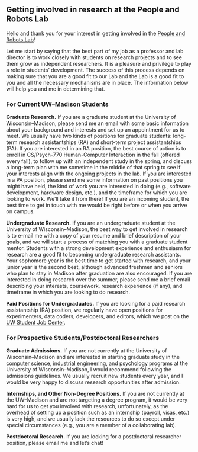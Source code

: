 ## Getting involved in research at the People and Robots Lab

Hello and thank you for your interest in getting involved in the [People and Robots Lab](http://peopleandrobots.wisc.edu)!

Let me start by saying that the best part of my job as a professor and lab director is to work closely with students on research projects and to see them grow as independent researchers. It is a pleasure and privilege to play a role in students’ development. The success of this process depends on making sure that you are a good fit to our Lab and the Lab is a good fit to you and all the necessary mechanisms are in place. The information below will help you and me in determining that.

### For Current UW–Madison Students

**Graduate Research.** If you are a graduate student at the University of Wisconsin–Madison, please send me an email with some basic information about your background and interests and set up an appointment for us to meet. We usually have two kinds of positions for graduate students: long-term research assistantships (RA) and short-term project assistantships (PA). If you are interested in an RA position, the best course of action is to enroll in CS/Psych-770 Human-Computer Interaction in the fall (offered every fall), to follow up with an independent study in the spring, and discuss a long-term plan with me sometime in the middle of that spring to see if your interests align with the ongoing projects in the lab. If you are interested in a PA position, please send me some information on past positions you might have held, the kind of work you are interested in doing (e.g., software development, hardware design, etc.), and the timeframe for which you are looking to work. We’ll take it from there! If you are an incoming student, the best time to get in touch with me would be right before or when you arrive on campus.

**Undergraduate Research.** If you are an undergraduate student at the University of Wisconsin–Madison, the best way to get involved in research is to e-mail me with a copy of your resume and brief description of your goals, and we will start a process of matching you with a graduate student mentor. Students with a strong development experience and enthusiasm for research are a good fit to becoming undergraduate research assistants. Your sophomore year is the best time to get started with research, and your junior year is the second best, although advanced freshmen and seniors who plan to stay in Madison after graduation are also encouraged. If you are interested in doing research over the summer, please send me a brief email describing your interests, coursework, research experience (if any), and timeframe in which you are looking to do research.

**Paid Positions for Undergraduates.** If you are looking for a paid research assistantship (RA) position, we regularly have open positions for experimenters, data coders, developers, and editors, which we post on the [UW Student Job Center](https://jobcenter.wisc.edu/).

### For Prospective Students/Postdoctoral Researchers

**Graduate Admissions.** If you are not currently at the University of Wisconsin–Madison and are interested in starting graduate study in the [computer science](http://www.cs.wisc.edu/academics/graduate-programs), [industrial engineering](https://www.engr.wisc.edu/department/industrial-systems-engineering/academics-2/master-of-science-phd-in-industrial-systems-engineering/), and [psychology](http://psych.wisc.edu/graduate-program/admission-and-requirements/) programs at the University of Wisconsin–Madison, I would recommend following the admissions guidelines. We usually recruit new students every year, and I would be very happy to discuss research opportunities after admission.

**Internships, and Other Non-Degree Positions.** If you are not currently at the UW–Madison and are not targeting a degree program, it would be very hard for us to get you involved with research, unfortunately, as the overhead of setting up a position such as an internship (payroll, visas, etc.) is very high, and we usually lack the resources to do so except under special circumstances (e.g., you are a member of a collaborating lab).

**Postdoctoral Research.** If you are looking for a postdoctoral researcher position, please email me and let’s chat!
